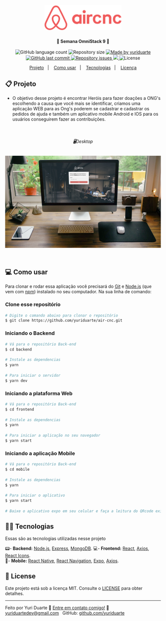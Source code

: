 <h1 align="center">
    <img alt="AirCnC" title="#AirCnC" src=".github/logo.png" width="250px" />
</h1>

<h4 align="center"> 
	🚀 Semana OmniStack 9  🚀
</h4>
<p align="center">
  <img alt="GitHub language count" src="https://img.shields.io/github/languages/count/yuriduarte/air-cnc?color=%2304D361">

  <img alt="Repository size" src="https://img.shields.io/github/repo-size/yuriduarte/air-cnc">
	
  <a href="https://www.linkedin.com/in/yuriduarte/">
    <img alt="Made by yuriduarte" src="https://img.shields.io/badge/made%20by-yuriduarte-%2304D361">
  </a>

  <a href="https://github.com/yuriduarte/air-cnc/commits/master">
    <img alt="GitHub last commit" src="https://img.shields.io/github/last-commit/yuriduarte/air-cnc">
  </a>

  <a href="https://github.com/yuriduarte/air-cnc/issues">
    <img alt="Repository issues" src="https://img.shields.io/github/issues/yuriduarte/air-cnc">
  </a>
<a aria-label="Completed" href="https://rocketseat.com.br/week-10/aulas#4">
    <img src="https://img.shields.io/badge/OmniStack-done-green?logo=data:image/png;base64,iVBORw0KGgoAAAANSUhEUgAAABAAAAAQCAMAAAAoLQ9TAAAALVBMVEVHcExxWsF0XMJzXMJxWcFsUsD///9jRrzY0u6Xh9Gsn9n39fyMecy0qd2bjNJWBT0WAAAABHRSTlMA2Do606wF2QAAAGlJREFUGJVdj1cWwCAIBLEsRU3uf9xobDH8+GZwUYi8i6ucJwrxKE+7D0G9Q4vlYqtmCSjndr4CgCgzlyFgfKfKCVO0LrPKjmiqMxGXkJwNnXskqWG+1oSM+BSwD8f29YLNjvx/OQrn+g99oQSoNmt3PgAAAABJRU5ErkJggg=="></img>
  </a>
  <img alt="License" src="https://img.shields.io/badge/license-MIT-brightgreen">
</p>


<p align="center">
  <a href="#-projeto">Projeto</a>&nbsp;&nbsp;&nbsp;|&nbsp;&nbsp;&nbsp;
  <a href="#-como-usar">Como usar</a>&nbsp;&nbsp;&nbsp;|&nbsp;&nbsp;&nbsp;
  <a href="#-tecnologias">Tecnologias</a>&nbsp;&nbsp;&nbsp;|&nbsp;&nbsp;&nbsp;
  <a href="#-license">Licença</a>
</p>

## 📋 Projeto

* O objetivo desse projeto é encontrar Heróis para fazer doações a ONG's escolhendo a causa que você mais se identificar, criamos uma aplicação WEB para as Ong's poderem se cadastrar e cadastrar os pedidos de ajuda e também um aplicativo mobile Android e IOS para os usuários conseguirem fazer as contribuições. <br><br><br>

<h6 align="center"> 
    🖥Desktop
</h6>

<p align="center">
  <img alt="Aplicativo Desktop" src="https://github.com/yuriduarte/air-cnc/blob/master/.github/mock-aircnc.jpg">
</p>

<br>

## 💻 Como usar

Para clonar e rodar essa aplicação você precisará do [Git](https://git-scm.com) e [Node.js](https://nodejs.org/en/download/) (que vem com [npm](http://npmjs.com)) instalado no seu computador. Na sua linha de comando:

### Clone esse repositório
```bash
# Digite o comando abaixo para clonar o repositório
$ git clone https://github.com/yuriduarte/air-cnc.git
```

### Iniciando o Backend

```bash
# Vá para o repositório Back-end
$ cd backend

# Instale as dependencias
$ yarn

# Para iniciar o servidor
$ yarn dev
```
### Iniciando a plataforma Web

```bash
# Vá para o repositório Back-end
$ cd frontend

# Instale as dependencias
$ yarn

# Para iniciar a aplicação no seu navegador
$ yarn start
```

### Iniciando a aplicação Mobile

```bash
# Vá para o repositório Back-end
$ cd mobile

# Instale as dependencias
$ yarn

# Para iniciar o aplicativo
$ yarn start

# Baixe o aplicativo expo em seu celular e faça a leitura do QRcode exibido no seu terminal.
```

## 👨‍💻 Tecnologias

Essas são as tecnologias utilizadas nesse projeto

📟- **Backend:** [Node.js](https://nodejs.org/en/), [Express](https://expressjs.com/pt-br/), [MongoDB](https://www.mongodb.com/).
💻- **Frontend:** [React](https://reactjs.org), [Axios](https://github.com/axios/axios), [React Icons](https://react-icons.netlify.com/).  
📱- **Mobile:** [React Native](https://facebook.github.io/react-native/), [React Navigation](https://reactnavigation.org/), [Expo](https://expo.io/), [Axios](https://github.com/axios/axios).


## 📝 License

Este projeto está sob a licença MIT. Consulte o [LICENSE](LICENSE.md) para obter detalhes.


---

Feito por Yuri Duarte :wave: [Entre em contato comigo!](https://www.linkedin.com/in/yuri-duarte/)
:email: [yuriduartedev@gmail.com](mailto:yuriduartedev@gmail.com) &nbsp;
GitHub: [github.com/yuriduarte](https://github.com/yuriduarte) &nbsp;

